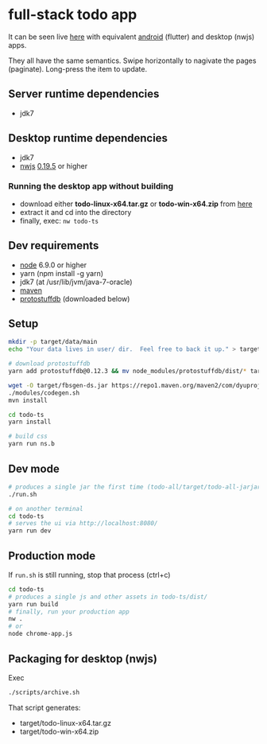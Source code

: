 # full-stack todo app

It can be seen live [here](https://apps.dyuproject.com/todo/) with equivalent [android](https://play.google.com/store/apps/details?id=com.dyuproject.todo) (flutter) and desktop (nwjs) apps.

They all have the same semantics.
Swipe horizontally to nagivate the pages (paginate).
Long-press the item to update.

## Server runtime dependencies
- jdk7

## Desktop runtime dependencies
- jdk7
- [nwjs](https://nwjs.io/) [0.19.5](https://dl.nwjs.io/v0.19.5/) or higher

### Running the desktop app without building
- download either **todo-linux-x64.tar.gz** or **todo-win-x64.zip** from [here](https://1drv.ms/f/s!Ah8UGrNGpqlzeAVPYtkNffvNZBo)
- extract it and cd into the directory
- finally, exec: ```nw todo-ts```

## Dev requirements
- [node](https://nodejs.org/en/download/) 6.9.0 or higher
- yarn (npm install -g yarn)
- jdk7 (at /usr/lib/jvm/java-7-oracle)
- [maven](https://maven.apache.org/download.cgi)
- [protostuffdb](https://gitlab.com/dyu/protostuffdb) (downloaded below)

## Setup
```sh
mkdir -p target/data/main
echo "Your data lives in user/ dir.  Feel free to back it up." > target/data/main/README.txt

# download protostuffdb
yarn add protostuffdb@0.12.3 && mv node_modules/protostuffdb/dist/* target/ && rm -f package.json yarn.lock && rm -r node_modules

wget -O target/fbsgen-ds.jar https://repo1.maven.org/maven2/com/dyuproject/fbsgen/ds/fbsgen-ds-fatjar/1.0.8/fbsgen-ds-fatjar-1.0.8.jar
./modules/codegen.sh
mvn install

cd todo-ts
yarn install

# build css
yarn run ns.b
```

## Dev mode
```sh
# produces a single jar the first time (todo-all/target/todo-all-jarjar.jar)
./run.sh

# on another terminal
cd todo-ts
# serves the ui via http://localhost:8080/
yarn run dev
```

## Production mode
If ```run.sh``` is still running, stop that process (ctrl+c)
```sh
cd todo-ts
# produces a single js and other assets in todo-ts/dist/
yarn run build
# finally, run your production app
nw .
# or
node chrome-app.js
```

## Packaging for desktop (nwjs)
Exec
```sh
./scripts/archive.sh
```

That script generates:
- target/todo-linux-x64.tar.gz
- target/todo-win-x64.zip

